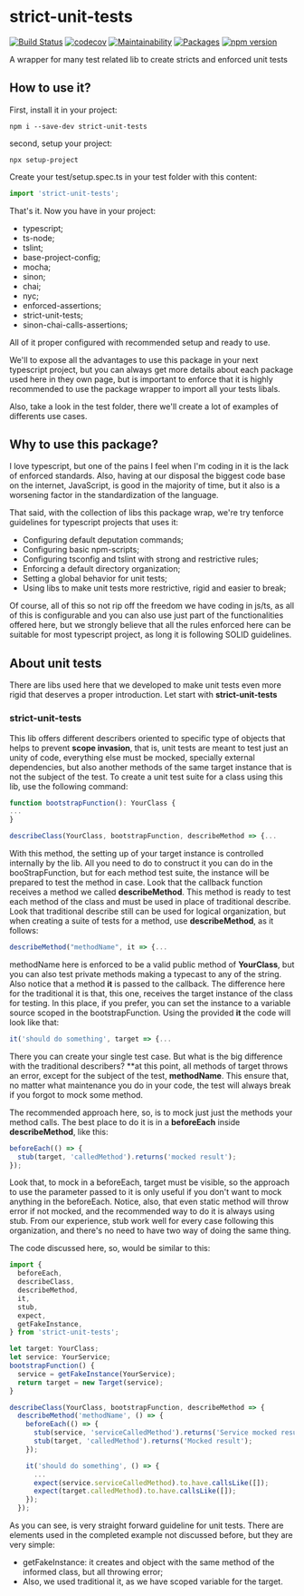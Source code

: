 # strict-unit-tests
[![Build Status](https://travis-ci.com/Farenheith/strict-unit-tests.svg?branch=master)](https://travis-ci.com/Farenheith/strict-unit-tests)
[![codecov](https://codecov.io/gh/Farenheith/strict-unit-tests/branch/master/graph/badge.svg)](https://codecov.io/gh/Farenheith/strict-unit-tests)
[![Maintainability](https://api.codeclimate.com/v1/badges/1f81c6690e7d0feeadaa/maintainability)](https://codeclimate.com/github/Farenheith/strict-unit-tests/maintainability)
[![Packages](https://david-dm.org/Farenheith/strict-unit-tests.svg)](https://david-dm.org/Farenheith/strict-unit-tests)
[![npm version](https://badge.fury.io/js/strict-unit-tests.svg)](https://badge.fury.io/js/strict-unit-tests)

A wrapper for many test related lib to create stricts and enforced unit tests

## How to use it?

First, install it in your project:

```batch
npm i --save-dev strict-unit-tests
```
second, setup your project:

```batch
npx setup-project
```

Create your test/setup.spec.ts in your test folder with this content:
```typescript
import 'strict-unit-tests';

```

That's it. Now you have in your project:
* typescript;
* ts-node;
* tslint;
* base-project-config;
* mocha;
* sinon;
* chai;
* nyc;
* enforced-assertions;
* strict-unit-tests;
* sinon-chai-calls-assertions;

All of it proper configured with recommended setup and ready to use.

We'll to expose all the advantages to use this package in your next typescript project, but you can always get more details about each package used here in they own page, but is important to enforce that it is highly recommended to use the package wrapper to import all your tests libals.

Also, take a look in the test folder, there we'll create a lot of examples of differents use cases.

## Why to use this package?

I love typescript, but one of the pains I feel when I'm coding in it is the lack of enforced standards. Also, having at our disposal the biggest code base on the internet, JavaScript, is good in the majority of time, but it also is a worsening factor in the standardization of the language.

That said, with the collection of libs this package wrap, we're try tenforce guidelines for typescript projects that uses it:
* Configuring default deputation commands;
* Configuring basic npm-scripts;
* Configuring tsconfig and tslint with strong and restrictive rules;
* Enforcing a default directory organization;
* Setting a global behavior for unit tests;
* Using libs to make unit tests more restrictive, rigid and easier to break;

Of course, all of this so not rip off the freedom we have coding in js/ts, as all of this is configurable and you can also use just part of the functionalities offered here, but we strongly believe that all the rules enforced here can be suitable for most typescript project, as long it is following SOLID guidelines.


## About unit tests

There are libs used here that we developed to make unit tests even more rigid that deserves a proper introduction.
Let start with **strict-unit-tests**

### strict-unit-tests

This lib offers different describers oriented to specific type of objects that helps to prevent **scope invasion**, that is, unit tests are meant to test just an unity of code, everything else must be mocked, specially external dependencies, but also another methods of the same target instance that is not the subject of the test.
To create a unit test suite for a class using this lib, use the following command:

```typescript
function bootstrapFunction(): YourClass {
...
}

describeClass(YourClass, bootstrapFunction, describeMethod => {... 
```

With this method, the setting up of your target instance is controlled internally by the lib. All you need to do to construct it you can do in the booStrapFunction, but for each method test suite, the instance will be prepared to test the method in case.
Look that the callback function receives a method we called **describeMethod**. This method is ready to test each method of the class and must be used in place of traditional describe.
Look that traditional describe still can be used for logical organization, but when creating a suite of tests for a method, use **describeMethod**, as it follows:

```typescript
describeMethod("methodName", it => {...
```

methodName here is enforced to be a valid public method of **YourClass**, but you can also test private methods making a typecast to any of the string.
Also notice that a method **it** is passed to the callback. The difference here for the traditional it is that, this one, receives the target instance of the class for testing.
In this place, if you prefer, you can set the instance to a variable source scoped in the bootstrapFunction. Using the provided **it** the code will look like that:

```typescript
it('should do something', target => {...
```

There you can create your single test case. But what is the big difference with the traditional describers?
**at this point, all methods of target throws an error, except for the subject of the test, **methodName**.
This ensure that, no matter what maintenance you do in your code, the test will always break if you forgot to mock some method.

The recommended approach here, so, is to mock just just the methods your method calls.
The best place to do it is in a **beforeEach** inside **describeMethod**, like this:

```typescript
beforeEach(() => {
  stub(target, 'calledMethod').returns('mocked result');
});
```

Look that, to mock in a beforeEach, target must be visible, so the approach to use the parameter passed to it is only useful if you don't want to mock anything in the beforeEach.
Notice, also, that even static method will throw error if not mocked, and the recommended way to do it is always using stub. From our experience, stub work well for every case following this organization, and there's no need to have two way of doing the same thing.

The code discussed here, so, would be similar to this:

```typescript
import {
  beforeEach,
  describeClass,
  describeMethod,
  it,
  stub,
  expect,
  getFakeInstance,
} from 'strict-unit-tests';

let target: YourClass;
let service: YourService;
bootstrapFunction() {
  service = getFakeInstance(YourService);
  return target = new Target(service);
}

describeClass(YourClass, bootstrapFunction, describeMethod => {
  describeMethod('methodName', () => {
    beforeEach(() => {
      stub(service, 'serviceCalledMethod').returns('Service mocked result');
      stub(target, 'calledMethod').returns('Mocked result');
    });

    it('should do something', () => {
      ...
      expect(service.serviceCalledMethod).to.have.callsLike([]);
      expect(target.calledMethod).to.have.callsLike([]);
    });
  });
```

As you can see, is very straight forward guideline for unit tests. There are elements used in the completed example not discussed before, but they are very simple:
* getFakeInstance: it creates and object with the same method of the informed class, but all throwing error;
* Also, we used traditional it, as we have scoped variable for the target.

